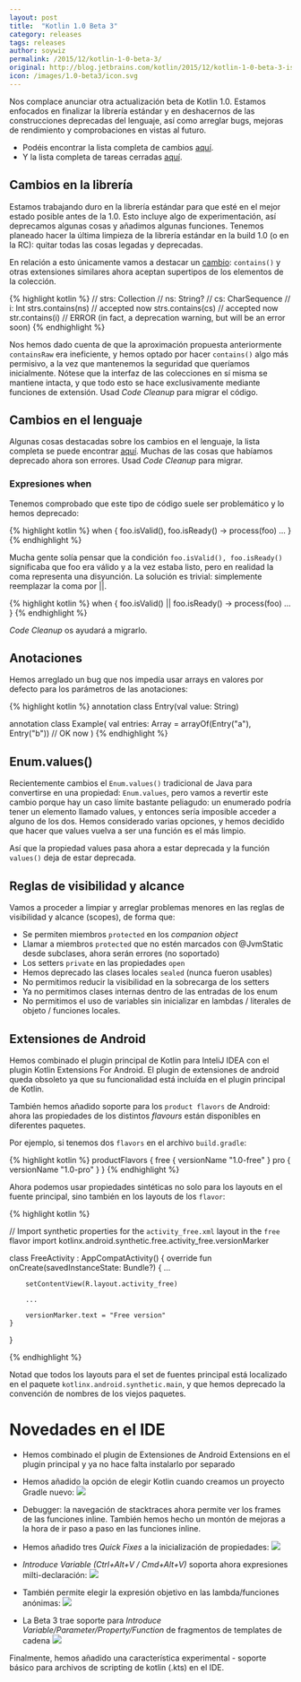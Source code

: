 ```yaml
---
layout: post
title:  "Kotlin 1.0 Beta 3"
category: releases
tags: releases
author: soywiz
permalink: /2015/12/kotlin-1-0-beta-3/
original: http://blog.jetbrains.com/kotlin/2015/12/kotlin-1-0-beta-3-is-out/
icon: /images/1.0-beta3/icon.svg
---
```


Nos complace anunciar otra actualización beta de Kotlin 1.0. Estamos enfocados en finalizar
la librería estándar y en deshacernos de las construcciones deprecadas del lenguaje, así como
arreglar bugs, mejoras de rendimiento y comprobaciones en vistas al futuro.

* Podéis encontrar la lista completa de cambios [aquí](https://github.com/JetBrains/kotlin/releases/tag/build-1.0.0-beta-3595).
* Y la lista completa de tareas cerradas [aquí](https://youtrack.jetbrains.com/issues/KT?q=%23Major+%23Critical+%23Resolved+-Obsolete+-%7BEclipse+Plugin%7D+resolved+date%3A+2015-11-16+..+2015-11-30).

## Cambios en la librería

Estamos trabajando duro en la librería estándar para que esté en el mejor estado posible
antes de la 1.0. Esto incluye algo de experimentación, así deprecamos algunas cosas y añadimos algunas funciones. Tenemos planeado hacer la última limpieza de la librería estándar en la build 1.0 (o en la RC): quitar todas las cosas legadas y deprecadas.

En relación a esto únicamente vamos a destacar un [cambio](https://github.com/JetBrains/kotlin/releases/tag/build-1.0.0-beta-3595): `contains()`
y otras extensiones similares ahora aceptan supertipos de los elementos de la colección.

{% highlight kotlin %}
// strs: Collection<String>
// ns: String?
// cs: CharSequence
// i: Int
strs.contains(ns) // accepted now
strs.contains(cs) // accepted now
str.contains(i) // ERROR (in fact, a deprecation warning, but will be an error soon)
{% endhighlight %}
 
Nos hemos dado cuenta de que la aproximación propuesta anteriormente `containsRaw` era ineficiente, y hemos optado por hacer `contains()` algo más permisivo, a la vez que
mantenemos la seguridad que queríamos inicialmente. Nótese que la interfaz de las colecciones
en sí misma se mantiene intacta, y que todo esto se hace exclusivamente mediante funciones de extensión. Usad *Code Cleanup* para migrar el código.

## Cambios en el lenguaje

Algunas cosas destacadas sobre los cambios en el lenguaje, la lista completa se puede
encontrar [aquí](https://github.com/JetBrains/kotlin/releases/tag/build-1.0.0-beta-3595).
Muchas de las cosas que habíamos deprecado ahora son errores. Usad *Code Cleanup* para migrar.

### Expresiones when

Tenemos comprobado que este tipo de código suele ser problemático y lo hemos deprecado:

{% highlight kotlin %}
when {
    foo.isValid(), foo.isReady() -> process(foo)
    ...
}
{% endhighlight %}

Mucha gente solía pensar que la condición `foo.isValid(), foo.isReady()` significaba que foo era válido y a la vez estaba listo, pero en realidad la coma representa una disyunción. La solución es trivial: simplemente reemplazar la coma por ||.

{% highlight kotlin %}
when {
    foo.isValid() || foo.isReady() -> process(foo)
    ...
}
{% endhighlight %}
 
*Code Cleanup* os ayudará a migrarlo.

## Anotaciones

Hemos arreglado un bug que nos impedía usar arrays en valores por defecto para los parámetros de las anotaciones:

{% highlight kotlin %}
annotation class Entry(val value: String)

annotation class Example(
        val entries: Array<Entry> = arrayOf(Entry("a"), Entry("b")) // OK now
)
{% endhighlight %}
 
## Enum.values()

Recientemente cambios el `Enum.values()` tradicional de Java para convertirse en una propiedad: `Enum.values`, pero vamos a revertir este cambio porque hay un caso límite bastante peliagudo: un enumerado podría tener un elemento llamado values, y entonces sería imposible acceder a alguno de los dos. Hemos considerado varias opciones, y hemos decidido que hacer que values vuelva a ser una función es el más limpio.

Así que la propiedad values pasa ahora a estar deprecada y la función `values()` deja de estar deprecada.

## Reglas de visibilidad y alcance

Vamos a proceder a limpiar y arreglar problemas menores en las reglas de visibilidad y alcance (scopes), de forma que:

* Se permiten miembros `protected` en los *companion object*
* Llamar a miembros `protected` que no estén marcados con @JvmStatic desde subclases, ahora serán errores (no soportado)
* Los setters `private` en las propiedades `open`
* Hemos deprecado las clases locales `sealed` (nunca fueron usables)
* No permitimos reducir la visibilidad en la sobrecarga de los setters
* Ya no permitimos clases internas dentro de las entradas de los enum
* No permitimos el uso de variables sin inicializar en lambdas / literales de objeto / funciones locales.


## Extensiones de Android

Hemos combinado el plugin principal de Kotlin para InteliJ IDEA con el plugin Kotlin Extensions For Android. El plugin de extensiones de android queda obsoleto ya que su funcionalidad está incluída en el plugin principal de Kotlin.

También hemos añadido soporte para los `product flavors` de Android: ahora las propiedades de los distintos *flavours* están disponibles en diferentes paquetes.

Por ejemplo, si tenemos dos `flavors` en el archivo `build.gradle`:

{% highlight kotlin %}
productFlavors {
    free {
        versionName "1.0-free"
    }
    pro {
        versionName "1.0-pro"
    }
}
{% endhighlight %}

Ahora podemos usar propiedades sintéticas no solo para los layouts en el fuente principal, sino también en los layouts de los `flavor`:

{% highlight kotlin %}

// Import synthetic properties for the `activity_free.xml` layout in the `free` flavor
import kotlinx.android.synthetic.free.activity_free.versionMarker

class FreeActivity : AppCompatActivity() {
    override fun onCreate(savedInstanceState: Bundle?) {
        ...

        setContentView(R.layout.activity_free)

        ...

        versionMarker.text = "Free version"
    }
}

{% endhighlight %}

Notad que todos los layouts para el set de fuentes principal está localizado en el paquete `kotlinx.android.synthetic.main`, y que hemos deprecado la convención de nombres de los viejos paquetes.

# Novedades en el IDE

* Hemos combinado el plugin de Extensiones de Android Extensions en el plugin principal y ya no hace falta instalarlo por separado
* Hemos añadido la opción de elegir Kotlin cuando creamos un proyecto Gradle nuevo:
![](/images/1.0-beta3/gradle.png)

* Debugger: la navegación de stacktraces ahora permite ver los frames de las funciones inline. También hemos hecho un montón de mejoras a la hora de ir paso a paso en las funciones inline.

* Hemos añadido tres *Quick Fixes* a la inicialización de propiedades:
![](/images/1.0-beta3/propertyInitQuickFix.gif)

* *Introduce Variable (Ctrl+Alt+V / Cmd+Alt+V)* soporta ahora expresiones milti-declaración:
![](/images/1.0-beta3/destructuring.gif)


* También permite elegir la expresión objetivo en las lambda/funciones anónimas:
![](/images/1.0-beta3/container.gif)

* La Beta 3 trae soporte para *Introduce Variable/Parameter/Property/Function* de fragmentos de templates de cadena
![](/images/1.0-beta3/templates.gif)

Finalmente, hemos añadido una característica experimental - soporte básico para archivos de scripting de kotlin (.kts) en el IDE.